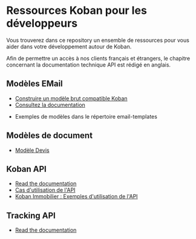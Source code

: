 # Ressources Koban pour les développeurs

Vous trouverez dans ce repository un ensemble de ressources pour vous aider dans votre développement autour de Koban.

Afin de permettre un accès à nos clients français et étrangers, le chapitre concernant la documentation technique API est rédigé en anglais.

## Modèles EMail

- [Construire un modèle brut compatible Koban](docs/htmlemailbrut.md)
- [Consultez la documentation](docs/email-template.md)

* Exemples de modèles dans le répertoire email-templates

## Modèles de document

* [Modèle Devis](gestdocs/quote.md)

## Koban API

- [Read the documentation](API.md)
- [Cas d'utilisation de l'API](api/apiuse.md)
- [Koban Immobilier : Exemples d'utilisation de l'API](api/apiimmo.md)

## Tracking API

* [Read the documentation](TrackingAPI.md)